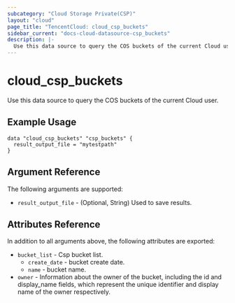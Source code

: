 ```yaml
---
subcategory: "Cloud Storage Private(CSP)"
layout: "cloud"
page_title: "TencentCloud: cloud_csp_buckets"
sidebar_current: "docs-cloud-datasource-csp_buckets"
description: |-
  Use this data source to query the COS buckets of the current Cloud user.
---
```


# cloud_csp_buckets

Use this data source to query the COS buckets of the current Cloud user.

## Example Usage

```hcl
data "cloud_csp_buckets" "csp_buckets" {
  result_output_file = "mytestpath"
}
```

## Argument Reference

The following arguments are supported:

* `result_output_file` - (Optional, String) Used to save results.

## Attributes Reference

In addition to all arguments above, the following attributes are exported:

* `bucket_list` - Csp bucket list.
  * `create_date` - bucket create date.
  * `name` - bucket name.
* `owner` - Information about the owner of the bucket, including the id and display_name fields, which represent the unique identifier and display name of the owner respectively.


